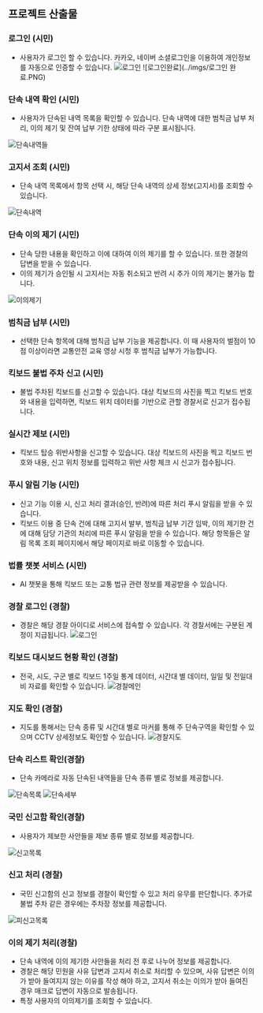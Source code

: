 
## 프로젝트 산출물

### 로그인 (시민)

- 사용자가 로그인 할 수 있습니다. 카카오, 네이버 소셜로그인을 이용하여 개인정보를 자동으로 인증할 수 있습니다.
![로그인](../imgs/유저로그인.PNG)
![로그인완료](../imgs/로그인 완료.PNG)
### 단속 내역 확인 (시민)

- 사용자가 단속된 내역 목록을 확인할 수 있습니다. 단속 내역에 대한 범칙금 납부 처리, 이의 제기 및 잔여 납부 기한 상태에 따라 구분 표시됩니다.

![단속내역들](../imgs/단속내역들.PNG)

### 고지서 조회 (시민)

- 단속 내역 목록에서 항목 선택 시, 해당 단속 내역의 상세 정보(고지서)를 조회할 수 있습니다.

![단속내역](../imgs/단속내역.PNG)

### 단속 이의 제기 (시민)

- 단속 당한 내용을 확인하고 이에 대하여 이의 제기를 할 수 있습니다. 또한 경찰의 답변을 받을 수 있습니다.
- 이의 제기가 승인될 시 고지서는 자동 취소되고 반려 시 추가 이의 제기는 불가능 합니다.

![이의제기](../imgs/이의제기.PNG)

### 범칙금 납부 (시민)

- 선택한 단속 항목에 대해 범칙금 납부 기능을 제공합니다. 이 때 사용자의 벌점이 10점 이상이라면 교통안전 교육 영상 시청 후 범칙금 납부가 가능합니다.


### 킥보드 불법 주차 신고 (시민)

- 불법 주차된 킥보드를 신고할 수 있습니다. 대상 킥보드의 사진을 찍고 킥보드 번호와 내용을 입력하면, 킥보드 위치 데이터를 기반으로 관할 경찰서로 신고가 접수됩니다.
    

### 실시간 제보 (시민)

- 킥보드 탑승 위반사항을 신고할 수 있습니다. 대상 킥보드의 사진을 찍고 킥보드 번호와 내용, 신고 위치 정보를 입력하고 위반 사항 체크 시 신고가 접수됩니다.

### 푸시 알림 기능 (시민)

- 신고 기능 이용 시, 신고 처리 결과(승인, 반려)에 따른 처리 푸시 알림을 받을 수 있습니다.
- 킥보드 이용 중 단속 건에 대해 고지서 발부, 범칙금 납부 기간 임박, 이의 제기한 건에 대해 담당 기관의 처리에 따른 푸시 알림을 받을 수 있습니다. 해당 항목들은 알림 목록 조회 페이지에서 해당 페이지로 바로 이동할 수 있습니다.

### 법률 챗봇 서비스 (시민)

- AI 챗봇을 통해 킥보드 또는 교통 법규 관련 정보를 제공받을 수 있습니다.


### 경찰 로그인 (경찰)

- 경찰은 해당 경찰 아이디로 서비스에 접속할 수 있습니다. 각 경찰서에는 구분된 계정이 지급됩니다.
![로그인](../imgs/경찰로그인.PNG)

### 킥보드 대시보드 현황 확인 (경찰)

- 전국, 시도, 구군 별로 킥보드 1주일 통계 데이터, 시간대 별 데이터, 일일 및 전일대비 자료를 확인할 수 있습니다.
![경찰메인](../imgs/경찰메인.PNG)

### 지도 확인 (경찰)
- 지도를 통해서는 단속 종류 및 시간대 별로 마커를 통해 주 단속구역을 확인할 수 있으며 CCTV 상세정보도 확인할 수 있습니다.
![경찰지도](../imgs/경찰지도.PNG)

### 단속 리스트 확인(경찰)

- 단속 카메라로 자동 단속된 내역들을 단속 종류 별로 정보를 제공합니다.

![단속목록](../imgs/단속목록.PNG)
![단속세부](../imgs/단속세부.PNG)

### 국민 신고함 확인(경찰)

- 사용자가 제보한 사안들을 제보 종류 별로 정보를 제공합니다.

![신고목록](../imgs/신고목록.PNG)

### 신고 처리 (경찰)
- 국민 신고함의 신고 정보를 경찰이 확인할 수 있고 처리 유무를 판단합니다. 추가로 불법 주차 같은 경우에는 주차장 정보를 제공합니다.

![피신고목록](../imgs/피신고자정보.PNG)

### 이의 제기 처리(경찰)

- 단속 내역에 이의 제기한 사안들을 처리 전 후로 나누어 정보를 제공합니다.
- 경찰은 해당 민원을 사유 답변과 고지서 취소로 처리할 수 있으며, 사유 답변은 이의가 받아 들여지지 않는 이유를 작성 해야 하고, 고지서 취소는 이의가 받아 들여진 경우 매크로 답변이 자동으로 발송됩니다.
- 특정 사용자의 이의제기를 조회할 수 있습니다.
